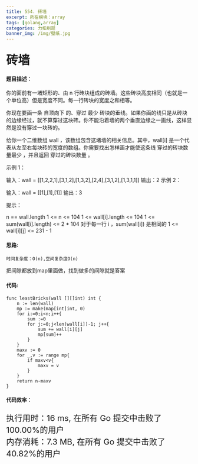 ```yaml
---
title: 554. 砖墙
excerpt: 所在模块：array
tags: [golang,array]
categories: 力扣刷题
banner_img: /img/壁纸.jpg
---
```


### <font size=6px>砖墙</font>

#### 题目描述：

你的面前有一堵矩形的、由 n 行砖块组成的砖墙。这些砖块高度相同（也就是一个单位高）但是宽度不同。每一行砖块的宽度之和相等。

你现在要画一条 自顶向下 的、穿过 最少 砖块的垂线。如果你画的线只是从砖块的边缘经过，就不算穿过这块砖。你不能沿着墙的两个垂直边缘之一画线，这样显然是没有穿过一块砖的。

给你一个二维数组 wall ，该数组包含这堵墙的相关信息。其中，wall[i] 是一个代表从左至右每块砖的宽度的数组。你需要找出怎样画才能使这条线 穿过的砖块数量最少 ，并且返回 穿过的砖块数量 。

 

示例 1：


输入：wall = [[1,2,2,1],[3,1,2],[1,3,2],[2,4],[3,1,2],[1,3,1,1]]
输出：2
示例 2：

输入：wall = [[1],[1],[1]]
输出：3

提示：

n == wall.length
1 <= n <= 104
1 <= wall[i].length <= 104
1 <= sum(wall[i].length) <= 2 * 104
对于每一行 i ，sum(wall[i]) 是相同的
1 <= wall[i][j] <= 231 - 1

#### 思路:

```
时间复杂度：O(n),空间复杂度O(n)
```

把间隙都放到map里面做，找到做多的间隙就是答案

#### 代码:

```golang
func leastBricks(wall [][]int) int {
    n := len(wall)
    mp := make(map[int]int, 0)
    for i:=0;i<n;i++{
        sum :=0
        for j:=0;j<len(wall[i])-1; j++{
            sum += wall[i][j]
            mp[sum]++
        }
    }
    maxv := 0
    for _,v := range mp{
        if maxv<v{
            maxv = v
        }
    }
    return n-maxv
}
```

#### 代码效率：

<p class="note note-primary"; style="font-size:22px">
   执行用时：16 ms, 在所有 Go 提交中击败了100.00%的用户<br>
   内存消耗：7.3 MB, 在所有 Go 提交中击败了40.82%的用户
</p>

